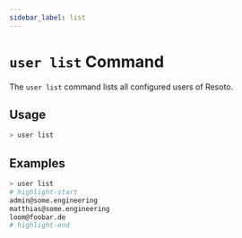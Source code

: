 ```yaml
---
sidebar_label: list
---
```


# `user list` Command

The `user list` command lists all configured users of Resoto.

## Usage

```bash
> user list
```

## Examples

```bash
> user list
# highlight-start
​admin@some.engineering
​matthias@some.engineering
​loom@foobar.de
# highlight-end
```
